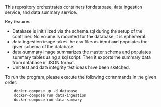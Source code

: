 This repository orchestrates containers for database, data ingestion service, and data summary service.

Key features:
- Database is initialized via the schema.sql during the setup of the container. No volume is mounted for the database, it is ephemeral.
- data-ingestion image takes the csv files as input and populates the given schema of the database.
- data-summary image summarizes the master schema and populates summary tables using a sql script. Then it exports the summary data from database in JSON format.
- Unit test and data integrity test ideas have been sketched.

To run the program, please execute the following commmands in the given order:
```
	docker-compose up -d database
	docker-compose run data-ingestion
	docker-compose run data-summary
```
